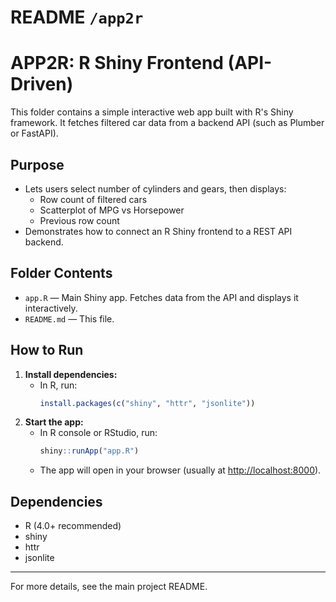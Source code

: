 # README `/app2r`
# APP2R: R Shiny Frontend (API-Driven)

This folder contains a simple interactive web app built with R's Shiny framework. It fetches filtered car data from a backend API (such as Plumber or FastAPI).

## Purpose
- Lets users select number of cylinders and gears, then displays:
  - Row count of filtered cars
  - Scatterplot of MPG vs Horsepower
  - Previous row count
- Demonstrates how to connect an R Shiny frontend to a REST API backend.

## Folder Contents
- `app.R` — Main Shiny app. Fetches data from the API and displays it interactively.
- `README.md` — This file.

## How to Run
1. **Install dependencies:**
   - In R, run:
     ```r
     install.packages(c("shiny", "httr", "jsonlite"))
     ```
2. **Start the app:**
   - In R console or RStudio, run:
     ```r
     shiny::runApp("app.R")
     ```
   - The app will open in your browser (usually at [http://localhost:8000](http://localhost:8000)).

## Dependencies
- R (4.0+ recommended)
- shiny
- httr
- jsonlite

---
For more details, see the main project README. 